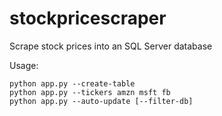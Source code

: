 # stockpricescraper


Scrape stock prices into an SQL Server database


Usage:


    python app.py --create-table
    python app.py --tickers amzn msft fb
    python app.py --auto-update [--filter-db]
